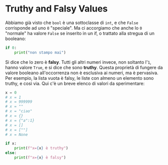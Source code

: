 # Truthy and Falsy Values

Abbiamo già visto che `bool` è una sottoclasse di `int`, e che `False` corrisponde ad uno `0` "speciale". Ma ci accorgiamo che anche lo `0` "normale" ha valore `False` se inserito in un if, o trattato alla stregua di un booleano:

```python
if 0:
    print("non stampo mai")
```
Si dice che lo zero è **falsy**. Tutti gli altri numeri invece, non soltanto l'`1`, hanno valore `True`, e si dice che sono **truthy**. Questa proprietà di fungere da valore booleano all'occorrenza non è esclusiva ai numeri, ma è pervasiva. Per esempio, la lista vuota è falsy, le liste con almeno un elemento sono truthy, e così via. Qui c'è un breve elenco di valori da sperimentare:


```python
x = 0
# x = 1
# x = 999999
# x = ""
# x = "ciao"
# x = {}
# x = {"a":1}
# x = []
# x = [""]
# x = None

if x:
    print(f"x={x} è truthy")
else:
    print(f"x={x} è falsy")
```